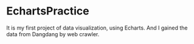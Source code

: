 # EchartsPractice
It is my first project of data visualization, using Echarts. And I gained the data from Dangdang by web crawler.
